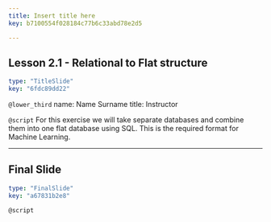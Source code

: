 ```yaml
---
title: Insert title here
key: b7100554f028184c77b6c33abd78e2d5

---
```

## Lesson 2.1 - Relational to Flat structure

```yaml
type: "TitleSlide"
key: "6fdc89dd22"
```

`@lower_third`
name: Name Surname
title: Instructor


`@script`
For this exercise we will take separate databases and combine them into one flat database using SQL. This is the required format for Machine Learning.


---
## Final Slide

```yaml
type: "FinalSlide"
key: "a67831b2e8"
```

`@script`


